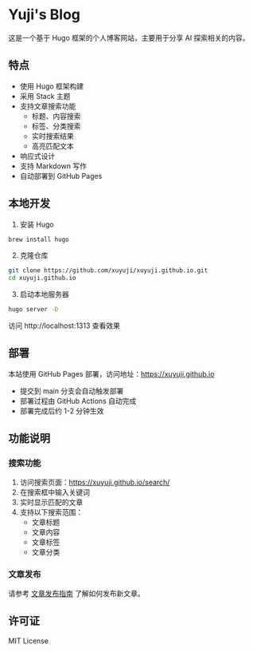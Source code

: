 # Yuji's Blog

这是一个基于 Hugo 框架的个人博客网站，主要用于分享 AI 探索相关的内容。

## 特点

- 使用 Hugo 框架构建
- 采用 Stack 主题
- 支持文章搜索功能
  - 标题、内容搜索
  - 标签、分类搜索
  - 实时搜索结果
  - 高亮匹配文本
- 响应式设计
- 支持 Markdown 写作
- 自动部署到 GitHub Pages

## 本地开发

1. 安装 Hugo
```bash
brew install hugo
```

2. 克隆仓库
```bash
git clone https://github.com/xuyuji/xuyuji.github.io.git
cd xuyuji.github.io
```

3. 启动本地服务器
```bash
hugo server -D
```

访问 http://localhost:1313 查看效果

## 部署

本站使用 GitHub Pages 部署，访问地址：https://xuyuji.github.io

- 提交到 main 分支会自动触发部署
- 部署过程由 GitHub Actions 自动完成
- 部署完成后约 1-2 分钟生效

## 功能说明

### 搜索功能

1. 访问搜索页面：https://xuyuji.github.io/search/
2. 在搜索框中输入关键词
3. 实时显示匹配的文章
4. 支持以下搜索范围：
   - 文章标题
   - 文章内容
   - 文章标签
   - 文章分类

### 文章发布

请参考 [文章发布指南](docs/POST_GUIDE.md) 了解如何发布新文章。

## 许可证

MIT License